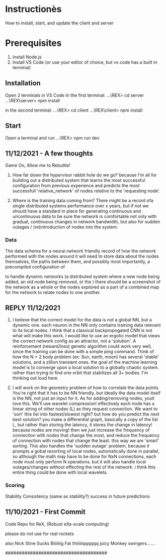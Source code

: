 # Instructionès
How to install, start, and update the client and server
# Prerequisites
1. Install Node.js
2. Install VS Code (or use your editor of choice, but vs code has a built in terminal)

## Installation
Open 2 terminals in VS Code
In the first terminal:
...\REX> cd server
...\REX\server> npm install

in the second terminal:
...\REX> cd client
...\REX\client> npm install

## Start
Open a terminal and run
...\REX> npm run dev

## 11/12/2021 - A few thoughts
Game On, Allow me to Rebuttle!

1. How far down the hypervisor rabbit hole do we go? because I'm all for building out a distributed system that learns the most successful configuration from previous experience and predicts the most successfull 'relative_network' of nodes relative to the 'requesting node'.

2. Where is the training data coming from? There might be a record ofa single distributed systems performance over x years, but if not we should have a standard in place for generating continuous and uncontinuous data to be sure the network is comfortable not only with gradual, continuous changes in network bandwidth, but also for sudden outages / (re)introduction of nodes into the system.

### Data
The data schema for a neural network friendly record of how the network performed with the nodes around it will need to store data about the nodes themselves, the paths between them, and possibly most importantly, a precompiled configuration of

to handle dynamic networks (a distributed system where a new node being added, an old node being removed, or the ) there should be a screenshot of the network as a whole or the nodes explored as a part of a combined map for the network to relate nodes to one another.


## REPLY 11/12/2021
1. I believe that the correct model for the data is not a global NN, but a dynamic one. each neuron in the NN only contains training data relevant to its local nodes. I think that a classical backpropogated CNN is not what will make this work. I would like to use an ergotic model that views the correct network config as an attractor, not a 'solution'. A reinforcement (reward/loss) genetic algorithm could work very well, since the training can be done with a simple ping command. Think of how the N > 2 body problem (ex: Sun, earth, moon) has several 'stable' solutions, and a zillion transient ones. the goal of the machine learning model is to converge upon a local solution to a globally chaotic system. rather than trying to find one orbit that stabilizes all 3+ bodies. I'm thinking out loud here.  

2. I will work on the geometry problem of how to correlate the data points. You're right that it has to be NN friendly, but ideally the data model itself is the NN, not just an input for it. As for adding/removing nodes, youll love this. We'll use wavelet compression! effectively each node has a linear string of other nodes (L) as they request connection. We want to 'sort' this list into fastest/slowest right? but how do you predict the next best solution? you make a differential graph, basically a copy of the list L, but rather than storing the latency, it stores the change in latency! because nodes are moving! then we just increase the frequency of connection with nodes that change the most, and reduce the frequency of connection with nodes that change the least. this way we are 'smart' sorting. This also handles the 'sudden outage' problem, because it prompts a gobal resorting of local nodes, automatically done in parallel, so although the math may have to be done for NxN connections, each node must only perform N operations. but it will also handle local outages/changes without effecting the rest of the network. i think this entire thing could be done with local wavelets.

### Scoring
Stability
Consistency (same as stability?)
success in future predictions

## 11/10/2021 - First Commit
Code Repo for ReX, (Robust eXa-scale computing)

please do not use for real rockets

also Nick Stine  Sucks Biiiiiiig Fat thiiiiiiqqqqqq juicy Monkey swingers.......

#####################################
